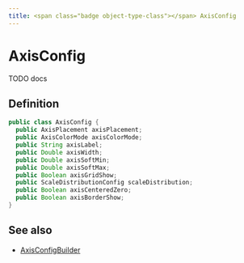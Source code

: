 ```yaml
---
title: <span class="badge object-type-class"></span> AxisConfig
---
```

# <span class="badge object-type-class"></span> AxisConfig

TODO docs

## Definition

```java
public class AxisConfig {
  public AxisPlacement axisPlacement;
  public AxisColorMode axisColorMode;
  public String axisLabel;
  public Double axisWidth;
  public Double axisSoftMin;
  public Double axisSoftMax;
  public Boolean axisGridShow;
  public ScaleDistributionConfig scaleDistribution;
  public Boolean axisCenteredZero;
  public Boolean axisBorderShow;
}
```
## See also

 * <span class="badge builder"></span> [AxisConfigBuilder](./builder-AxisConfigBuilder.md)
